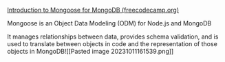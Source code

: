 
[Introduction to Mongoose for MongoDB (freecodecamp.org)](https://www.freecodecamp.org/news/introduction-to-mongoose-for-mongodb-d2a7aa593c57/)

Mongoose is an Object Data Modeling (ODM) for Node.js and MongoDB

It manages relationships between data, provides schema validation, and is used to translate between objects in code and the representation of those objects in MongoDB![[Pasted image 20231011161539.png]]

